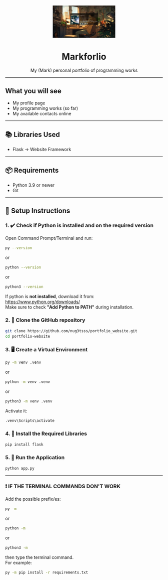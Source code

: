 <p align="center">
  <picture>
    <img src="static/images/portfolio_image.jpg" alt="Website Icon" width="200">
  </picture>
</p>

<h1 align="center">Markforlio</h1>
<p align="center">My (Mark) personal portfolio of programming works</p>

---

## What you will see

- My profile page
- My programming works (so far)
- My available contacts online

---

## 📚 Libraries Used

- Flask -> Website Framework

---

## 📦 Requirements

- Python 3.9 or newer
- Git

---

## 🧰 Setup Instructions

### 1. ✔️ Check if Python is installed and on the required version

Open Command Prompt/Terminal and run:

```bash
py --version
```
or
```bash
python --version
```
or
```bash
python3 --version
```

If python is **not installed**, download it from:  
https://www.python.org/downloads/  
Make sure to check **"Add Python to PATH"** during installation.  

### 2. 📂 Clone the GitHub repository

```bash
git clone https://github.com/nug3tsss/portfolio_website.git
cd portfolio-website
```

### 3. 🖥️ Create a Virtual Environment

```bash
py -m venv .venv
```
or
```bash
python -m venv .venv
```
or
```bash
python3 -m venv .venv
```

Activate it:
```bash
.venv\Scripts\activate
```

### 4. 📃 Install the Required Libraries

```bash
pip install flask
```

### 5. 🏃 Run the Application

```bash
python app.py
```

---

### ❗ IF THE TERMINAL COMMANDS DON'T WORK
Add the possible prefix/es:

```bash
py -m
```
or
```bash
python -m
```
or
```bash
python3 -m
```

then type the terminal command.  
For example:

```bash
py -m pip install -r requirements.txt
```
